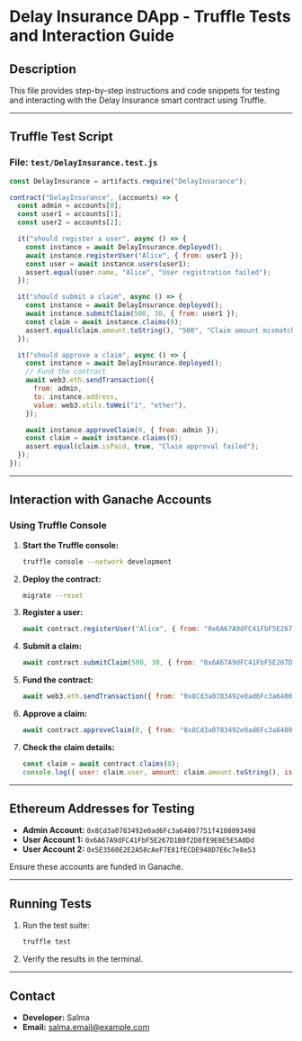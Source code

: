 
# Delay Insurance DApp - Truffle Tests and Interaction Guide

## Description
This file provides step-by-step instructions and code snippets for testing and interacting with the Delay Insurance smart contract using Truffle.

---

## Truffle Test Script

### File: `test/DelayInsurance.test.js`
```javascript
const DelayInsurance = artifacts.require("DelayInsurance");

contract("DelayInsurance", (accounts) => {
  const admin = accounts[0];
  const user1 = accounts[1];
  const user2 = accounts[2];

  it("should register a user", async () => {
    const instance = await DelayInsurance.deployed();
    await instance.registerUser("Alice", { from: user1 });
    const user = await instance.users(user1);
    assert.equal(user.name, "Alice", "User registration failed");
  });

  it("should submit a claim", async () => {
    const instance = await DelayInsurance.deployed();
    await instance.submitClaim(500, 30, { from: user1 });
    const claim = await instance.claims(0);
    assert.equal(claim.amount.toString(), "500", "Claim amount mismatch");
  });

  it("should approve a claim", async () => {
    const instance = await DelayInsurance.deployed();
    // Fund the contract
    await web3.eth.sendTransaction({
      from: admin,
      to: instance.address,
      value: web3.utils.toWei("1", "ether"),
    });

    await instance.approveClaim(0, { from: admin });
    const claim = await instance.claims(0);
    assert.equal(claim.isPaid, true, "Claim approval failed");
  });
});
```

---

## Interaction with Ganache Accounts

### Using Truffle Console

1. **Start the Truffle console:**
   ```bash
   truffle console --network development
   ```

2. **Deploy the contract:**
   ```bash
   migrate --reset
   ```

3. **Register a user:**
   ```javascript
   await contract.registerUser("Alice", { from: "0x6A67A9dFC41FbF5E267D1B0f2D8fE9E8E5E5A0Dd" });
   ```

4. **Submit a claim:**
   ```javascript
   await contract.submitClaim(500, 30, { from: "0x6A67A9dFC41FbF5E267D1B0f2D8fE9E8E5E5A0Dd" });
   ```

5. **Fund the contract:**
   ```javascript
   await web3.eth.sendTransaction({ from: "0x8Cd3a0783492e0ad6Fc3a64007751f4108093498", to: contract.address, value: web3.utils.toWei("100", "ether") });
   ```

6. **Approve a claim:**
   ```javascript
   await contract.approveClaim(0, { from: "0x8Cd3a0783492e0ad6Fc3a64007751f4108093498" });
   ```

7. **Check the claim details:**
   ```javascript
   const claim = await contract.claims(0);
   console.log({ user: claim.user, amount: claim.amount.toString(), isPaid: claim.isPaid, delayTime: claim.delayTime.toString() });
   ```

---

## Ethereum Addresses for Testing

- **Admin Account:** `0x8Cd3a0783492e0ad6Fc3a64007751f4108093498`
- **User Account 1:** `0x6A67A9dFC41FbF5E267D1B0f2D8fE9E8E5E5A0Dd`
- **User Account 2:** `0x5E3560E2E2A58cAeF7E81fECDE948D7E6c7e8e53`

Ensure these accounts are funded in Ganache.

---

## Running Tests

1. Run the test suite:
   ```bash
   truffle test
   ```

2. Verify the results in the terminal.

---

## Contact

- **Developer:** Salma
- **Email:** salma.email@example.com
